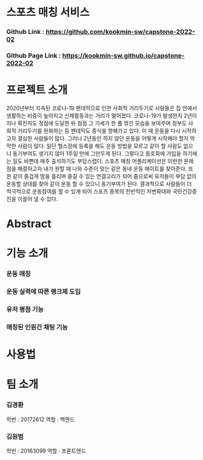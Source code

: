# 스포츠 매칭 서비스
### Github Link : https://github.com/kookmin-sw/capstone-2022-02
### Github Page Link : https://kookmin-sw.github.io/capstone-2022-02

# 프로젝트 소개
2020년부터 지속된 코로나-19 팬데믹으로 인한 사회적 거리두기로 사람들은 집 안에서 생활하는 비중이 높아지고 신체활동과는 거리가 멀어졌다. 코로나-19가 발생한지 2년이 지나 확진자도 정점에 도달한 뒤 점점 그 기세가 한 풀 꺾인 모습을 보여주며 정부도 사회적 거리두기를 완화하는 등 팬데믹도 종식을 향해가고 있다. 이 때 운동을 다시 시작하고자 결심한 사람들이 많다. 그러나 2년동안 하지 않던 운동을 어떻게 시작해야 할지 막막한 사람이 많다. 일단 헬스장에 등록을 해도 운동 방법을 모르고 같이 할 사람도 없으니 동기부여도 생기지 않아 1주일 만에 그만두게 된다. 그렇다고 동호회에 가입을 하기에는 일도 바쁜데 매주 출석하기도 부담스럽다.
스포츠 매칭 어플리케이션은 이런한 문제점을 해결하고자 내가 원할 때 나와 수준이 맞는 같은 동네 운동 메이트를 찾아준다. 또한 같이 즐겁게 땀을 흘리며 즐길 수 있는 연결고리가 되어 줌으로써 유저들이 부담 없이 운동할 상대를 찾아 같이 운동 할 수 있으니 동기부여가 된다. 결과적으로 사람들이 더 적극적으로 운동참여를 할 수 있게 되어 스포츠 종목의 전반적인 저변확대와 국민건강증진을 이끌어 낼 수 있다.
# Abstract

# 기능 소개
### 운동 매칭 
### 운동 실력에 따른 랭크제 도입
### 유저 평점 기능
### 매칭된 인원간 채팅 기능

# 사용법 

# 팀 소개
### 김경환
학번 : 20172612
역할 : 백엔드

### 김원범
학번 : 20163099
역할 : 프론트엔드
